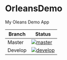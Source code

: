 # OrleansDemo

My Oleans Demo App

| Branch | Status
|---------|----------|
| Master | [![master](https://api.travis-ci.com/Mysitkweb/OrleansDemo.svg?branch=master)](https://travis-ci.com/Mystikweb/OrleansDemo) |
| Develop | [![develop](https://api.travis-ci.com/Mystikweb/OrleansDemo.svg?branch=develop)](https://travis-ci.com/Mystikweb/OrleansDemo)
